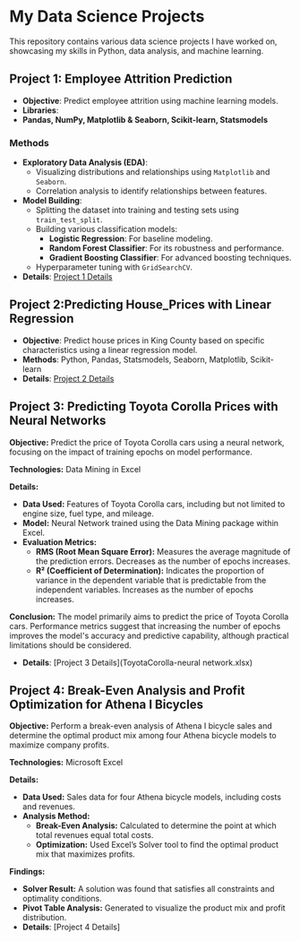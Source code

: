 # My Data Science Projects

This repository contains various data science projects I have worked on, showcasing my skills in Python, data analysis, and machine learning.


## Project 1: Employee Attrition Prediction
- **Objective**: Predict employee attrition using machine learning models.
- **Libraries**:
- **Pandas, NumPy, Matplotlib & Seaborn, Scikit-learn, Statsmodels**

### Methods
- **Exploratory Data Analysis (EDA)**:
  - Visualizing distributions and relationships using `Matplotlib` and `Seaborn`.
  - Correlation analysis to identify relationships between features.
- **Model Building**:
  - Splitting the dataset into training and testing sets using `train_test_split`.
  - Building various classification models:
    - **Logistic Regression**: For baseline modeling.
    - **Random Forest Classifier**: For its robustness and performance.
    - **Gradient Boosting Classifier**: For advanced boosting techniques.
  - Hyperparameter tuning with `GridSearchCV`.
- **Details**: [Project 1 Details](Copy_of_Case_4_Employee_Attrition_with_Random_Forest.ipynb)

## Project 2:Predicting House_Prices with Linear Regression
- **Objective**:  Predict house prices in King County based on specific characteristics using a linear regression model.
- **Methods**: Python, Pandas, Statsmodels, Seaborn, Matplotlib, Scikit-learn
- **Details**: [Project 2 Details](Copy_of_Predicting_House_Prices.ipynb)

## Project 3: Predicting Toyota Corolla Prices with Neural Networks

**Objective:** Predict the price of Toyota Corolla cars using a neural network, focusing on the impact of training epochs on model performance.

**Technologies:** Data Mining in Excel

**Details:**
- **Data Used:** Features of Toyota Corolla cars, including but not limited to engine size, fuel type, and mileage.
- **Model:** Neural Network trained using the Data Mining package within Excel.
- **Evaluation Metrics:**
  - **RMS (Root Mean Square Error):** Measures the average magnitude of the prediction errors. Decreases as the number of epochs increases.
  - **R² (Coefficient of Determination):** Indicates the proportion of variance in the dependent variable that is predictable from the independent variables. Increases as the number of epochs increases.

**Conclusion:** The model primarily aims to predict the price of Toyota Corolla cars. Performance metrics suggest that increasing the number of epochs improves the model's accuracy and predictive capability, although practical limitations should be considered.
- **Details**: [Project 3 Details](ToyotaCorolla-neural network.xlsx)

## Project 4: Break-Even Analysis and Profit Optimization for Athena I Bicycles

**Objective:** Perform a break-even analysis of Athena I bicycle sales and determine the optimal product mix among four Athena bicycle models to maximize company profits.

**Technologies:** Microsoft Excel 

**Details:**
- **Data Used:** Sales data for four Athena bicycle models, including costs and revenues.
- **Analysis Method:**
  - **Break-Even Analysis:** Calculated to determine the point at which total revenues equal total costs.
  - **Optimization:** Used Excel’s Solver tool to find the optimal product mix that maximizes profits.

**Findings:**
- **Solver Result:** A solution was found that satisfies all constraints and optimality conditions.
- **Pivot Table Analysis:** Generated to visualize the product mix and profit distribution.
- **Details**: [Project 4 Details]


